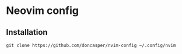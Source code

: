 Neovim config
=============

Installation
------------

```
git clone https://github.com/doncasper/nvim-config ~/.config/nvim
```
